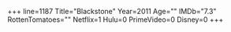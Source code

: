 +++
line=1187
Title="Blackstone"
Year=2011
Age=""
IMDb="7.3"
RottenTomatoes=""
Netflix=1
Hulu=0
PrimeVideo=0
Disney=0
+++

